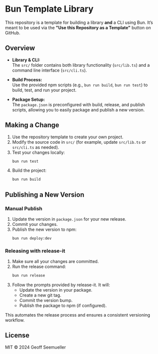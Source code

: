 # Bun Template Library

This repository is a template for building a library **and** a CLI using Bun.
It’s meant to be used via the **"Use this Repository as a Template"** button on
GitHub.

## Overview

- **Library & CLI:**  
  The `src/` folder contains both library functionality (`src/lib.ts`) and a
  command line interface (`src/cli.ts`).

- **Build Process:**  
  Use the provided npm scripts (e.g., `bun run build`, `bun run test`) to build,
  test, and run your project.

- **Package Setup:**  
  The `package.json` is preconfigured with build, release, and publish scripts,
  allowing you to easily package and publish a new version.

## Making a Change

1. Use the repository template to create your own project.
2. Modify the source code in `src/` (for example, update `src/lib.ts` or
   `src/cli.ts` as needed).
3. Test your changes locally:
   ```bash
   bun run test
   ```
4. Build the project:
   ```bash
   bun run build
   ```

## Publishing a New Version

### Manual Publish

1. Update the version in `package.json` for your new release.
2. Commit your changes.
3. Publish the new version to npm:
   ```bash
   bun run deploy:dev
   ```

### Releasing with release-it

1. Make sure all your changes are committed.
2. Run the release command:
   ```bash
   bun run release
   ```
3. Follow the prompts provided by release-it. It will:
   - Update the version in your package.
   - Create a new git tag.
   - Commit the version bump.
   - Publish the package to npm (if configured).

This automates the release process and ensures a consistent versioning workflow.

## License

MIT © 2024 Geoff Seemueller
